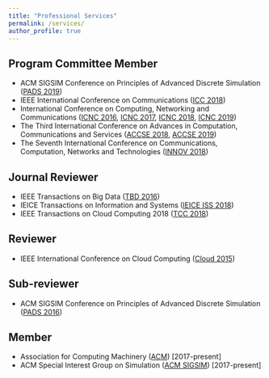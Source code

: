 ```yaml
---
title: "Professional Services"
permalink: /services/
author_profile: true
---
```


## Program Committee Member 
* ACM SIGSIM Conference on Principles of Advanced Discrete Simulation ([PADS 2019](https://www.acm-sigsim-pads.org/))
* IEEE International Conference on Communications ([ICC 2018](http://icc2018.ieee-icc.org/))
* International Conference on Computing, Networking and Communications ([ICNC 2016](http://www.conf-icnc.org/2016/), [ICNC 2017](http://www.conf-icnc.org/2017/), [ICNC 2018](http://www.conf-icnc.org/2018/), [ICNC 2019](http://www.conf-icnc.org/2019/))
* The Third International Conference on Advances in Computation, Communications and Services ([ACCSE 2018](https://www.iaria.org/conferences2018/ACCSE18.html), [ACCSE 2019](http://www.iaria.org/conferences2019/ACCSE19.html))
* The Seventh International Conference on Communications, Computation, Networks and Technologies ([INNOV 2018](https://www.iaria.org/conferences2018/INNOV18.html))


## Journal Reviewer
* IEEE Transactions on Big Data ([TBD 2016](https://www.computer.org/web/tbd))
* IEICE Transactions on Information and Systems ([IEICE ISS 2018](https://www.ieice.org/eng/shiori/mokuji_iss.html))
* IEEE Transactions on Cloud Computing 2018 ([TCC 2018](https://www.computer.org/web/tcc))

## Reviewer
* IEEE International Conference on Cloud Computing ([Cloud 2015](https://ieeexplore.ieee.org/xpl/mostRecentIssue.jsp?punumber=7194474))

## Sub-reviewer
* ACM SIGSIM Conference on Principles of Advanced Discrete Simulation ([PADS 2016](https://www.acm-sigsim-pads.org/))

## Member
* Association for Computing Machinery ([ACM](https://www.acm.org/)) [2017-present]
* ACM Special Interest Group on Simulation ([ACM SIGSIM](https://www.acm.org/special-interest-groups/sigs/sigsim)) [2017-present]
